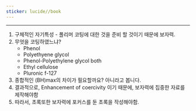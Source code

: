 ```yaml
---
sticker: lucide//book
---
```

---
1.  구체적인 자기특성 - 폴리머 코팅에 대한 것을 준비 할 것이기 때문에 보자력.
2. 무엇을 코팅하였느냐? 
	- Phenol
	- Polyethyene glycol
	- Phenol-Polyethylene glycol both
	- Ethyl cellulose
	- Pluronic f-127
3. 종합적인 (BH)max의 차이가 필요할까요? 아니라고 봅니다. 
4. 결과적으로, Enhancement of coercivity 이기 때문에, 보자력에 집중한 자료를 제작해야함
5. 따라서, 초록또한 보자력에 포커스를 둔 초록을 작성해야함.